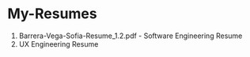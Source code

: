 # My-Resumes
1. Barrera-Vega-Sofia-Resume_1.2.pdf - Software Engineering Resume
2. UX Engineering Resume
